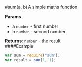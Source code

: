 <a name="module_sum"></a>
#sum(a, b)
A simple maths function

**Params**
- a `number` - first number
- b `number` - second number

  
**Returns**: `number` - the result  
####Example
```js
var sum = require("sum");
var result = sum(1, 1);
```
